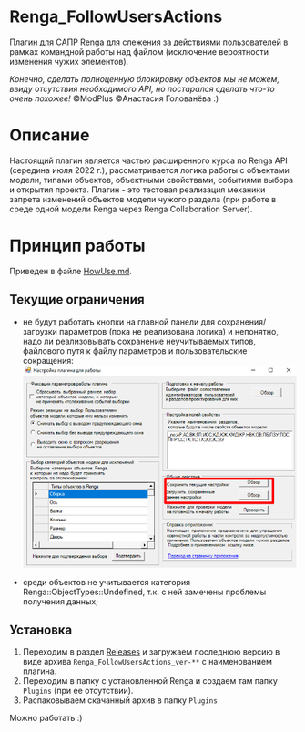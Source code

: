 # Renga_FollowUsersActions
Плагин для САПР Renga для слежения за действиями пользователей в рамках командной работы над файлом (исключение вероятности изменения чужих элементов).

*Конечно, сделать полноценную блокировку объектов мы не можем, ввиду отсутствия необходимого API, но постарался сделать что-то очень похожее!* ©ModPlus ©Анастасия Голованёва  :)


# Описание
Настоящий плагин является частью расширенного курса по Renga API (середина июля 2022 г.), рассматривается логика работы с объектами модели, типами объектов, объектными свойствами, событиями выбора и открытия проекта. Плагин - это тестовая реализация механики запрета изменений объектов модели чужого раздела (при работе в среде одной модели Renga через Renga Collaboration Server).

# Принцип работы
Приведен в файле [HowUse.md](HowUse.md).

## Текущие ограничения
- не будут работать кнопки на главной панели для сохранения/загрузки параметров (пока не реализована логика) и непонятно, надо ли реализовывать сохранение неучитываемых типов, файлового путя к файлу параметров и пользовательские сокращения:
![Не работающие кнопки](docs/image_main_1.png)

- среди объектов не учитывается категория Renga::ObjectTypes::Undefined, т.к. с ней замечены проблемы получения данных;

## Установка
1. Переходим в раздел [Releases](https://github.com/GeorgGrebenyuk/Renga_FollowUsersActions/releases) и загружаем последнюю версию в виде архива  ```Renga_FollowUsersActions_ver-**``` с наименованием плагина. 
2. Переходим в папку с установленной Renga и создаем там папку ```Plugins``` (при ее отсутствии).
3. Распаковываем скачанный архив в папку ```Plugins```

Можно работать :)
